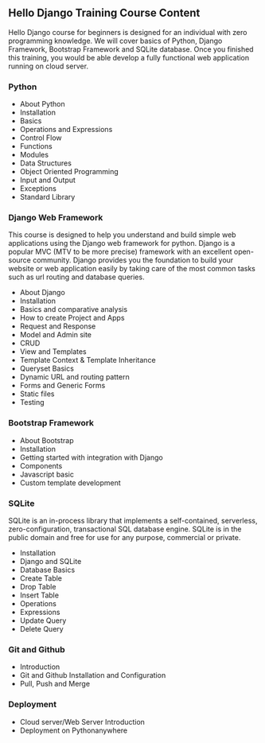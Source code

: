 ## Hello Django Training Course Content

Hello Django course for beginners is designed for an individual with zero programming knowledge. We will cover basics of Python, Django Framework, Bootstrap Framework and SQLite database. Once you finished this training, you would be able develop a fully functional web application running on cloud server.

### Python

- About Python
- Installation
- Basics
- Operations and Expressions
- Control Flow
- Functions
- Modules
- Data Structures
- Object Oriented Programming
- Input and Output
- Exceptions
- Standard Library

### Django Web Framework

This course is designed to help you understand and build simple web applications using the Django web framework for python. Django is a popular MVC (MTV to be more precise) framework with an excellent open-source community. Django provides you the foundation to build your website or web application easily by taking care of the most common tasks such as url routing and database queries.

- About Django
- Installation
- Basics and comparative analysis
- How to create Project and Apps
- Request and Response
- Model and Admin site
- CRUD
- View and Templates
- Template Context & Template Inheritance
- Queryset Basics
- Dynamic URL and routing pattern
- Forms and Generic Forms
- Static files
- Testing

### Bootstrap Framework

- About Bootstrap
- Installation
- Getting started with integration with Django
- Components
- Javascript basic
- Custom template development

### SQLite

SQLite is an in-process library that implements a self-contained, serverless, zero-configuration, transactional SQL database engine. SQLite is in the public domain and free for use for any purpose, commercial or private.

- Installation
- Django and SQLite
- Database Basics
- Create Table
- Drop Table
- Insert Table
- Operations
- Expressions
- Update Query
- Delete Query

### Git and Github

- Introduction
- Git and Github Installation and Configuration
- Pull, Push and Merge

### Deployment

- Cloud server/Web Server Introduction
- Deployment on Pythonanywhere 
